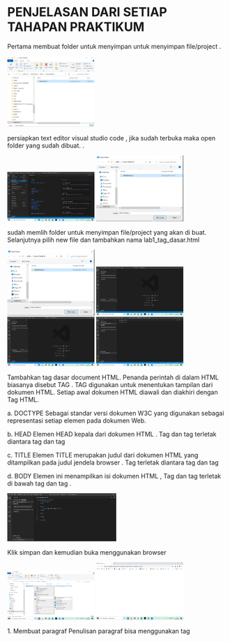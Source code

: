 <!DOCTYPE html>
<html>

<head>

</head>

<body>

</body>

</html>
<h1>PENJELASAN DARI SETIAP TAHAPAN PRAKTIKUM</h1>
<p>Pertama membuat folder untuk menyimpan untuk menyimpan file/project .</p>
<img src="1.png"width="200">
<p>persiapkan text editor visual studio code , jika sudah terbuka maka open folder yang sudah dibuat.
.</p>
<img src="2.png" width="200"> <img src="3.png" width="200">
<p>sudah memlih folder untuk menyimpan file/project yang akan di buat.
Selanjutnya pilih new file dan tambahkan nama lab1_tag_dasar.html</p> 
<img src="3.png" width="200"> <img src="4.png" width="200"><img src="5.png" width="200"> <img src="6.png" width="200">
<P>Tambahkan tag dasar  document HTML. Penanda perintah di dalam HTML biasanya disebut TAG . TAG digunakan untuk menentukan tampilan dari dokumen HTML. Setiap awal dokumen HTML diawali dan diakhiri dengan Tag HTML. 
<p>a.	DOCTYPE
Sebagai standar versi dokumen W3C yang digunakan sebagai representasi setiap elemen pada dokumen Web.</p>
<p>b.	HEAD 
Elemen HEAD kepala dari dokumen HTML . Tag <head> dan tag </head> terletak diantara tag <html> dan tag </html></p>
<p>c.	TITLE 
Elemen TITLE merupakan judul dari dokumen HTML yang ditampilkan pada judul jendela browser . Tag <title> dan tag </title> terletak diantara tag <head> dan tag </head> </p>
<p>d.	BODY 
Elemen ini menampilkan isi dokumen HTML , Tag <body> dan tag </body> terletak di bawah tag <head> dan tag </head>. </P>
<img src="7.png" width="250">
<p>Klik simpan dan kemudian buka menggunakan browser </p>
<img src="8.png" width="200"> <img src="9.png" width="200">
<p>1.	Membuat paragraf
Penulisan paragraf bisa menggunakan tag<p></p> </p>
